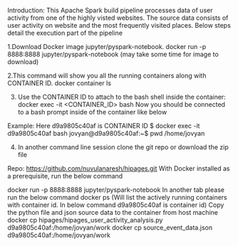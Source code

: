 Introduction:
This Apache Spark build pipeline processes data of user activity from one of the highly visted websites. The source data consists of user activity on website and the most frequently visited places. 
Below steps detail the execution part of the pipeline

1.Download Docker image jupyter/pyspark-notebook. 
docker run -p 8888:8888 jupyter/pyspark-notebook (may take some time for image to download)

2.This command will show you all the running containers along with CONTAINER ID.
docker container ls
 
3. Use the CONTAINER ID to attach to the bash shell inside the container:
docker exec -it <CONTAINER_ID> bash
Now you should be connected to a bash prompt inside of the container like below

Example: Here d9a9805c40af is CONTAINER ID
$ docker exec -it d9a9805c40af bash
jovyan@d9a9805c40af:~$ pwd
/home/jovyan

4. In another command line session clone the git repo or download the zip file 

Repo: https://github.com/nuvulanaresh/hipages.git
With Docker installed as a prerequisite, run the below command

docker run -p 8888:8888 jupyter/pyspark-notebook
In another tab please run the below command
docker ps (Will list the actively running containers with container id. In below command d9a9805c40af is container id)
Copy the python file and json source data to the container from host machine
docker cp hipages/hipages_user_activity_analysis.py d9a9805c40af:/home/jovyan/work
docker cp source_event_data.json d9a9805c40af:/home/jovyan/work
